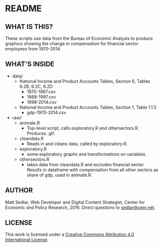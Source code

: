 # README

## WHAT IS THIS?

These scripts use data from the Bureau of Economic Analysis to produce graphics showing the change in compensation for financial sector employees from 1970-2014.

## WHAT'S INSIDE

* data/
  * National Income and Product Accounts Tables, Section 6, Tables 6.2B, 6.2C, 6.2D
    * 1970-1987.csv
    * 1988-1997.csv
    * 1998-2014.csv
  * National Income and Product Accounts Tables, Section 1, Table 1.1.5
    * gdp-1970-2014.csv
* raw/
  * animate.R
    * Top-level script, calls exploratory.R and othersectors.R. Produces .gif.
  * cleandata.R
    * Reads in and cleans data, called by exploratory.R.
  * exploratory.R
    * some exploratory graphs and transformations on variables.
  * othersectors.R
    * takes data from cleandata.R and excludes financial sector. Results in dataframe with compensation from all other sectors as share of gdp, used in animate.R.

## AUTHOR

Matt Sedlar, Web Developer and Digital Content Strategist, Center for Economic and Policy Research, 2016. Direct questions to sedlar@cepr.net.

## LICENSE

This work is licensed under a [Creative Commons Attribution 4.0 International License](http://creativecommons.org/licenses/by/4.0/).